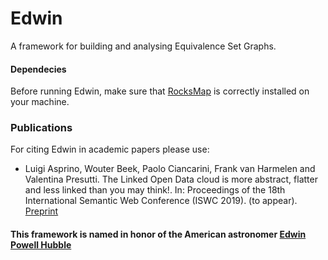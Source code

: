 # Edwin

A framework for building and analysing Equivalence Set Graphs.

#### Dependecies

Before running Edwin, make sure that [RocksMap](https://github.com/luigi-asprino/rocks-map) is correctly installed on your machine.


### Publications

For citing Edwin in academic papers please use:

* Luigi Asprino, Wouter Beek, Paolo Ciancarini, Frank van Harmelen and Valentina Presutti. The Linked Open Data cloud is more abstract, flatter and less linked than you may think!. In: Proceedings of the 18th International Semantic Web Conference (ISWC 2019). (to appear). [Preprint](http://arxiv.org/abs/1906.08097)


#### This framework is named in honor of the American astronomer [Edwin Powell Hubble](https://en.wikipedia.org/wiki/Edwin_Hubble)
